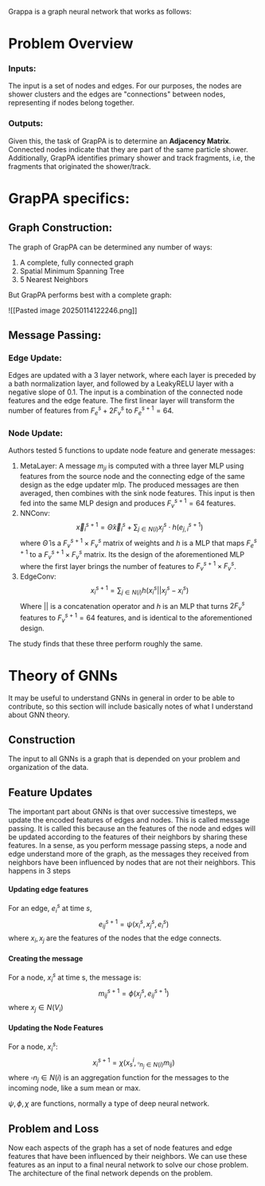 
Grappa is a graph neural network that works as follows:

# Problem Overview

### Inputs:
The input is a set of nodes and edges. For our purposes, the nodes are shower clusters and the edges are "connections" between nodes, representing if nodes belong together. 

### Outputs:
Given this, the task of GrapPA is to determine an **Adjacency Matrix**. Connected nodes indicate that they are part of the same particle shower. Additionally, GrapPA identifies primary shower and track fragments, i.e, the fragments that originated the shower/track.


# GrapPA specifics:

## Graph Construction:

The graph of GrapPA can be determined any number of ways:
1) A complete, fully connected graph
2) Spatial Minimum Spanning Tree
3) 5 Nearest Neighbors

But GrapPA performs best with a complete graph:

![[Pasted image 20250114122246.png]]

## Message Passing:

### Edge Update:

Edges are updated with a 3 layer network, where each layer is preceded by a bath normalization layer, and followed by a LeakyRELU layer with a negative slope of 0.1. The input is a combination of the connected node features and the edge feature. The first linear layer will transform the number of features from $F^s_e + 2F^s_v$ to $F_e^{s+1} = 64$. 

### Node Update:

Authors tested 5 functions to update node feature and generate messages:

1) MetaLayer: A message $m_{ji}$ is computed with a three layer MLP using features from the source node and the connecting edge of the same design as the edge updater mlp. The produced messages are then averaged, then combines with the sink node features. This input is then fed into the same MLP design and produces $F_v^{s+1} = 64$ features.
2) NNConv: $${\vec x}_i^{s+1} = \hat \Theta \vec x_i^s + \sum_{j \in N(i)} x_j^s\cdot h(e_{j,i}^{s+1})$$ where $\hat \Theta$ is a $F_v^{s+1} \times F_v^s$ matrix of weights and $h$ is a MLP that maps $F_e^{s+1}$ to a $F_v^{s+1} \times F_v^s$ matrix. Its the design of the aforementioned MLP where the first layer brings the number of features to $F_v^{s+1} \times F_v^s$.
3) EdgeConv: $$x_i^{s+1}=\sum_{j\in N(i)} h(x_i^s ||x_j^s-x_i^s)$$ Where $||$ is a concatenation operator and $h$ is an MLP that turns $2F_v^s$ features to $F_v^{s+1} = 64$ features, and is identical to the aforementioned design.

The study finds that these three perform roughly the same.

# Theory of GNNs

It may be useful to understand GNNs in general in order to be able to contribute, so this section will include basically notes of what I understand about GNN theory.

## Construction

The input to all GNNs is a graph that is depended on your problem and organization of the data.

## Feature Updates

The important part about GNNs is that over successive timesteps, we update the encoded features of edges and nodes. This is called message passing. It is called this because an the features of the node and edges will be updated according to the features of their neighbors by sharing these features. In a sense, as you perform message passing steps, a node and edge understand more of the graph, as the messages they received from neighbors have been influenced by nodes that are not their neighbors. This happens in 3 steps

#### Updating edge features

For an edge, $e_i^s$ at time $s$, $$e_{ij}^{s+1} = \psi\left(x_i^s, x_{j}^s, e_i^s\right)$$
where $x_i, x_j$ are the features of the nodes that the edge connects.


#### Creating the message
For a node, $x_i^s$ at time s, the message is: $$m_{ij}^{s+1} = \phi\left(x_j^s, e_{ij}^{s+1}\right)$$
where $x_j \in N(V_i)$

#### Updating the Node Features
For a node, $x_i^s$: $$x_i^{s+1} = \chi(x_s^i, \square_{n_j\in N(i)} m_{ij})$$
where $\square {n_j\in N(i)}$ is an aggregation function for the messages to the incoming node, like a sum mean or max.

$\psi, \phi, \chi$ are functions, normally a type of deep neural network. 

## Problem and Loss

Now each aspects of the graph has a set of node features and edge features that have been influenced by their neighbors. We can use these features as an input to a final neural network to solve our chose problem. The architecture of the final network depends on the problem.

